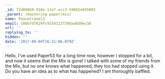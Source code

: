 ```yaml
---
_id: 72d896b0-918e-11e7-acc3-59682e045002
_parent: /mastering-paper/mix/
name: PeaceCrane13
email: c86b7d7624fc9334112739daa0d9ec3d
url: ''
replying_to: ''
hidden: ''
date: '2017-09-04T16:31:06.079Z'
---
```


Hello, I've used Paper53 for a long time now, however I stopped for a bit, and now
it seems that the Mix is gone! I talked with some of my friends from the Mix,
but no one knows what happened, they too had stopped using it. Do you have an
idea as to what has happened? I am thoroughly baffled.
